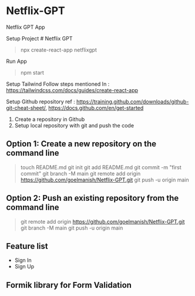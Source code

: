 # Netflix-GPT
Netflix GPT App

Setup Project # Netflix GPT 
> npx create-react-app netflixgpt

Run App
> npm start

Setup Tailwind
Follow steps mentioned In : https://tailwindcss.com/docs/guides/create-react-app

Setup Github repository 
ref : https://training.github.com/downloads/github-git-cheat-sheet/, https://docs.github.com/en/get-started
1. Create a repository in Github
2. Setup local repository with git and push the code

## Option 1: Create a new repository on the command line

> touch README.md
> git init
> git add README.md
> git commit -m "first commit"
> git branch -M main
> git remote add origin https://github.com/goelmanish/Netflix-GPT.git
> git push -u origin main

## Option 2: Push an existing repository from the command line

> git remote add origin https://github.com/goelmanish/Netflix-GPT.git
> git branch -M main
> git push -u origin main


## Feature list
- Sign In
- Sign Up

## Formik library for Form Validation